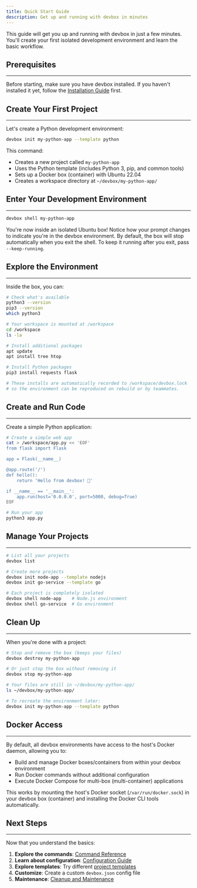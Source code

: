 ```yaml
---
title: Quick Start Guide
description: Get up and running with devbox in minutes
---
```


This guide will get you up and running with devbox in just a few minutes. You'll create your first isolated development environment and learn the basic workflow.

## Prerequisites
---

Before starting, make sure you have devbox installed. If you haven't installed it yet, follow the [Installation Guide](/docs//install/) first.

## Create Your First Project
---

Let's create a Python development environment:

```bash
devbox init my-python-app --template python
```

This command:
- Creates a new project called `my-python-app`
- Uses the Python template (includes Python 3, pip, and common tools)
- Sets up a Docker box (container) with Ubuntu 22.04
- Creates a workspace directory at `~/devbox/my-python-app/`

## Enter Your Development Environment
---

```bash
devbox shell my-python-app
```

You're now inside an isolated Ubuntu box! Notice how your prompt changes to indicate you're in the devbox environment.
By default, the box will stop automatically when you exit the shell. To keep it running after you exit, pass `--keep-running`.

## Explore the Environment
---

Inside the box, you can:

```bash
# Check what's available
python3 --version
pip3 --version
which python3

# Your workspace is mounted at /workspace
cd /workspace
ls -la

# Install additional packages
apt update
apt install tree htop

# Install Python packages
pip3 install requests flask

# These installs are automatically recorded to /workspace/devbox.lock
# so the environment can be reproduced on rebuild or by teammates.
```

## Create and Run Code
---

Create a simple Python application:

```bash
# Create a simple web app
cat > /workspace/app.py << 'EOF'
from flask import Flask

app = Flask(__name__)

@app.route('/')
def hello():
    return 'Hello from devbox! 🚀'

if __name__ == '__main__':
    app.run(host='0.0.0.0', port=5000, debug=True)
EOF

# Run your app
python3 app.py
```

## Manage Your Projects
---

```bash
# List all your projects
devbox list

# Create more projects
devbox init node-app --template nodejs
devbox init go-service --template go

# Each project is completely isolated
devbox shell node-app    # Node.js environment
devbox shell go-service  # Go environment
```

## Clean Up
---

When you're done with a project:

```bash
# Stop and remove the box (keeps your files)
devbox destroy my-python-app

# Or just stop the box without removing it
devbox stop my-python-app

# Your files are still in ~/devbox/my-python-app/
ls ~/devbox/my-python-app/

# To recreate the environment later:
devbox init my-python-app --template python
```

## Docker Access
---

By default, all devbox environments have access to the host's Docker daemon, allowing you to:

- Build and manage Docker boxes/containers from within your devbox environment
- Run Docker commands without additional configuration
- Execute Docker Compose for multi-box (multi-container) applications

This works by mounting the host's Docker socket (`/var/run/docker.sock`) in your devbox box (container) and installing the Docker CLI tools automatically.

## Next Steps
---

Now that you understand the basics:

1. **Explore the commands**: [Command Reference](/docs/cli/)
2. **Learn about configuration**: [Configuration Guide](/docs/configuration/)
3. **Explore templates**: Try different [project templates](/docs/templates/)
4. **Customize**: Create a custom `devbox.json` config file
5. **Maintenance**: [Cleanup and Maintenance](/docs/cleanup-maintenance/)
